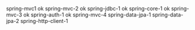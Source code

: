 spring-mvc1 ok
spring-mvc-2 ok
spring-jdbc-1 ok
spring-core-1 ok
spring-mvc-3 ok
spring-auth-1 ok
spring-mvc-4
spring-data-jpa-1
spring-data-jpa-2
spring-http-client-1